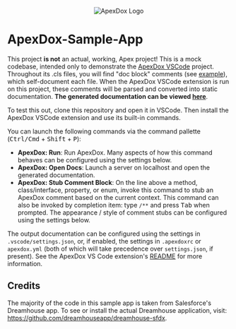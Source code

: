 <p align="center">
    <img src="https://github.com/no-stack-dub-sack/ApexDox-sample-app/raw/master/doc-assets/ApexDox.png"
         alt="ApexDox Logo" style="max-width:100%;">
</p>

# ApexDox-Sample-App
This project **is not** an actual, working, Apex project! This is a mock codebase, intended only to demonstrate the [ApexDox VSCode](https://github.com/no-stack-dub-sack/apexdox-vs-code) project. Throughout its .cls files, you will find "doc block" comments (see [example](https://github.com/no-stack-dub-sack/ApexDox-sample-app/blob/f60333708d8ce45eea5f65b7d3aec4920abd4576/force-app/main/default/classes/BotController.cls#L1)), which self-document each file. When the ApexDox VSCode extension is run on this project, these comments will be parsed and converted into static documentation. **The generated documentation can be viewed [here](https://apexdox-sample-docs.surge.sh)**.

To test this out, clone this repository and open it in VSCode. Then install the ApexDox VSCode extension and use its built-in commands.

You can launch the following commands via the command pallette (<kbd>Ctrl/Cmd</kbd> + <kbd>Shift</kbd> + <kbd>P</kbd>):
- **ApexDox: Run**: Run ApexDox. Many aspects of how this command behaves can be configured using the settings below.
- **ApexDox: Open Docs**: Launch a server on localhost and open the generated documentation.
- **ApexDox: Stub Comment Block**: On the line above a method, class/interface, property, or enum, invoke this command to stub an ApexDox comment based on the current context. This command can also be invoked by completion item: type `/**` and press <kbd>Tab</kbd> when prompted. The appearance / style of comment stubs can be configured using the settings below.

The output documentation can be configured using the settings in `.vscode/settings.json`, or, if enabled, the settings in `.apexdoxrc` or `apexdox.yml` (both of which will take precedence over `settings.json`, if present). See the ApexDox VS Code extension's [README](https://github.com/no-stack-dub-sack/apexdox-vs-code/blob/feat/search/README.md) for more information.

## Credits
The majority of the code in this sample app is taken from Salesforce's Dreamhouse app. To see or install the actual Dreamhouse application, visit: https://github.com/dreamhouseapp/dreamhouse-sfdx.
